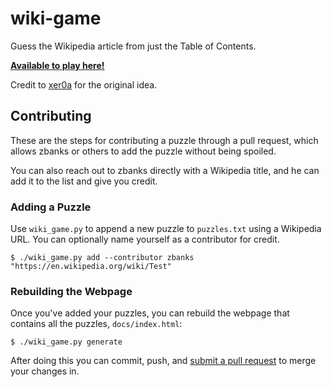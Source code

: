 # wiki-game
Guess the Wikipedia article from just the Table of Contents.

[**Available to play here!**](https://zbanks.github.io/wiki-game/)

Credit to [xer0a](https://zyxyvy.wordpress.com/2019/11/03/fun-wikipedia-activity/) for the original idea.

## Contributing 

These are the steps for contributing a puzzle through a pull request, which allows zbanks or others to add the puzzle without being spoiled.

You can also reach out to zbanks directly with a Wikipedia title, and he can add it to the list and give you credit.

### Adding a Puzzle

Use `wiki_game.py` to append a new puzzle to `puzzles.txt` using a Wikipedia URL. You can optionally name yourself as a contributor for credit.

```
$ ./wiki_game.py add --contributor zbanks "https://en.wikipedia.org/wiki/Test"
```

### Rebuilding the Webpage

Once you've added your puzzles, you can rebuild the webpage that contains all the puzzles, `docs/index.html`:

```
$ ./wiki_game.py generate
```

After doing this you can commit, push, and [submit a pull request](https://github.com/zbanks/wiki-game/compare) to merge your changes in.

